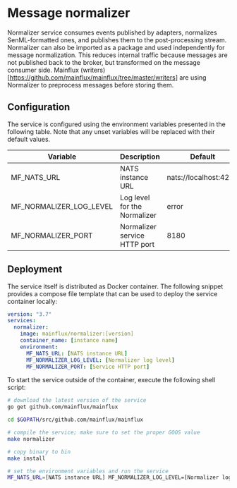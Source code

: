 # Message normalizer

Normalizer service consumes events published by adapters, normalizes SenML-formatted
ones, and publishes them to the post-processing stream.
Normalizer can also be imported as a package and used independently for message normalization.
This reduces internal traffic because messages are not published back to the broker, but transformed
on the message consumer side. Mainflux (writers) [https://github.com/mainflux/mainflux/tree/master/writers]
are using Normalizer to preprocess messages before storing them.

## Configuration

The service is configured using the environment variables presented in the
following table. Note that any unset variables will be replaced with their
default values.

| Variable                  | Description                  | Default               |
|---------------------------|------------------------------|-----------------------|
| MF_NATS_URL               | NATS instance URL            | nats://localhost:4222 |
| MF_NORMALIZER_LOG_LEVEL   | Log level for the Normalizer | error                 |
| MF_NORMALIZER_PORT        | Normalizer service HTTP port | 8180                  |

## Deployment

The service itself is distributed as Docker container. The following snippet
provides a compose file template that can be used to deploy the service container
locally:

```yaml
version: "3.7"
services:
  normalizer:
    image: mainflux/normalizer:[version]
    container_name: [instance name]
    environment:
      MF_NATS_URL: [NATS instance URL]
      MF_NORMALIZER_LOG_LEVEL: [Normalizer log level]
      MF_NORMALIZER_PORT: [Service HTTP port]
```

To start the service outside of the container, execute the following shell script:

```bash
# download the latest version of the service
go get github.com/mainflux/mainflux

cd $GOPATH/src/github.com/mainflux/mainflux

# compile the service; make sure to set the proper GOOS value
make normalizer

# copy binary to bin
make install

# set the environment variables and run the service
MF_NATS_URL=[NATS instance URL] MF_NORMALIZER_LOG_LEVEL=[Normalizer log level] MF_NORMALIZER_PORT=[Service HTTP port] $GOBIN/mainflux-normalizer
```
